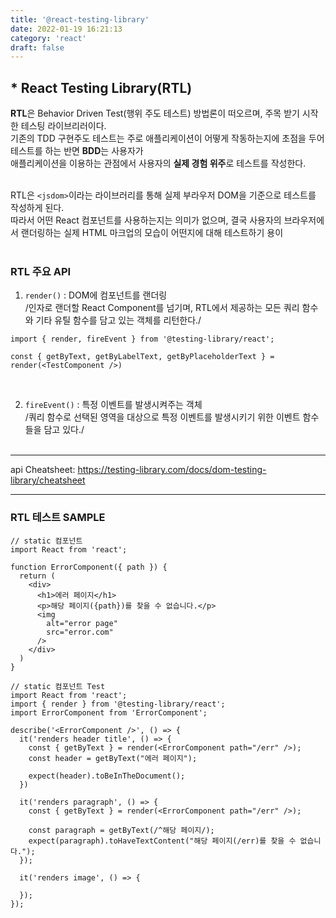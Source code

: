 ```yaml
---
title: '@react-testing-library'
date: 2022-01-19 16:21:13
category: 'react'
draft: false
---
```


## \* React Testing Library(RTL)

<b>RTL</b>은 Behavior Driven Test(행위 주도 테스트) 방법론이 떠오르며, 주목 받기 시작한 테스팅 라이브리러이다.<br />
기존의 TDD 구현주도 테스트는 주로 애플리케이션이 어떻게 작동하는지에 초점을 두어 테스트를 하는 반면 <b>BDD</b>는 사용자가 <br />
애플리케이션을 이용하는 관점에서 사용자의 <b>실제 경험 위주</b>로 테스트를 작성한다.<br /><br />

RTL은 `<jsdom>`이라는 라이브러리를 통해 실제 부라우저 DOM을 기준으로 테스트를 작성하게 된다. <br />
따라서 어떤 React 컴포넌트를 사용하는지는 의미가 없으며, 결국 사용자의 브라우저에서 랜더링하는 실제 HTML 마크업의 모습이 어떤지에 대해 테스트하기 용이 <br /><br />

### RTL 주요 API

1. `render()` : DOM에 컴포넌트를 랜더링 <br />
   /인자로 랜더할 React Component를 넘기며, RTL에서 제공하는 모든 쿼리 함수와 기타 유틸 함수를 담고 있는 객체를 리턴한다./<br />

```JSX
import { render, fireEvent } from '@testing-library/react';

const { getByText, getByLabelText, getByPlaceholderText } = render(<TestComponent />)
```

<br />

2. `fireEvent()` : 특정 이벤트를 발생시켜주는 객체 <br />
   /쿼리 함수로 선택된 영역을 대상으로 특정 이벤트를 발생시키기 위한 이벤트 함수들을 담고 있다./<br /><br />

---

api Cheatsheet: https://testing-library.com/docs/dom-testing-library/cheatsheet

---

### RTL 테스트 SAMPLE

```JSX
// static 컴포넌트
import React from 'react';

function ErrorComponent({ path }) {
  return (
    <div>
      <h1>에러 페이지</h1>
      <p>해당 페이지({path})를 찾을 수 없습니다.</p>
      <img
        alt="error page"
        src="error.com"
      />
    </div>
  )
}
```

```JSX
// static 컴포넌트 Test
import React from 'react';
import { render } from '@testing-library/react';
import ErrorComponent from 'ErrorComponent';

describe('<ErrorComponent />', () => {
  it('renders header title', () => {
    const { getByText } = render(<ErrorComponent path="/err" />);
    const header = getByText("에러 페이지");

    expect(header).toBeInTheDocument();
  })

  it('renders paragraph', () => {
    const { getByText } = render(<ErrorComponent path="/err" />);

    const paragraph = getByText(/^해당 페이지/);
    expect(paragraph).toHaveTextContent("해당 페이지(/err)를 찾을 수 없습니다.");
  });

  it('renders image', () => {

  });
});

```
